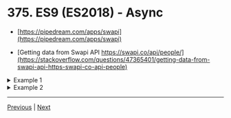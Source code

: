 # 375. ES9 (ES2018) - Async

-   [https://pipedream.com/apps/swapi](https://pipedream.com/apps/swapi)

-   [Getting data from Swapi API https://swapi.co/api/people/](https://stackoverflow.com/questions/47365401/getting-data-from-swapi-api-https-swapi-co-api-people)

<details>
  <summary> Example 1 </summary>

-   [https://pipedream.com/apps/swapi](https://pipedream.com/apps/swapi)

-   [Getting data from Swapi API https://swapi.co/api/people/](https://stackoverflow.com/questions/47365401/getting-data-from-swapi-api-https-swapi-co-api-people)

-   [https://jsonplaceholder.typicode.com/](https://jsonplaceholder.typicode.com/)  

- `375-es9-async.js` 
```
// finally()
/* 
const urls = [
    'https://swapi.co/api/people/1',
    'https://swapi.co/api/people/2',
    'https://swapi.co/api/people/3',
    'https://swapi.co/api/people/4'
] 
*/

const urls = [
    'https://jsonplaceholder.typicode.com/users/1',
    'https://jsonplaceholder.typicode.com/users/2',
    'https://jsonplaceholder.typicode.com/users/3',
    'https://jsonplaceholder.typicode.com/users/4'
] 

Promise.all(urls.map(url => {
    return fetch(url).then(people => people.json())
}))
    . then( array => {
        console.log('1: ', array[0]);
        console.log('2: ', array[1]);
        console.log('3: ', array[2]);
        console.log('4: ', array[3]);
})
    .catch( err => console.error('ughhh fix it!', err))
    .finally( () => console.log('extra: '));
```

-   run `node 375-es9-async.js`

---

<p align="center" ><img src="../imags/375_ES9-(ES2018)-Async.png" width="60%" ></a></p> 

</details>

<details>
  <summary> Example 2 </summary>

-   [https://jsonplaceholder.typicode.com/](https://jsonplaceholder.typicode.com/)  

- `375-es9-async.js` 
```
// for await of 
const urls = [
    'https://jsonplaceholder.typicode.com/users',
    'https://jsonplaceholder.typicode.com/posts',
    'https://jsonplaceholder.typicode.com/albums'
]

const getData = async function(){
    try {
        const [ users, posts, albums ] = await Promise.all(urls.map(urls => {
            return fetch(urls).then(resp => resp.json())
        }))
        console.log('users: ', users);
        console.log('posts: ', posts);
        console.log('albums: ', albums);
    } catch (err){
        console.log('oops', err)
    }
} 

// getData();

/* 
const loopThroughUrls = url => {
    for (url of urls){
        console.log(url)
    }
}
loopThroughUrls(urls);
*/

const getData2 = async function() {
    const arrayOfPromises = urls.map(url => fetch(url));
    for await (let request of arrayOfPromises) {
        const data = await request.json();
        console.log(data);
    }
}
 
getData2();
```

-   run `node 375-es9-async.js`

---

<p align="center" ><img src="../imags/375_ES9-(ES2018)-Async_2.png" width="60%" ></a></p> 

</details>

---

[Previous](./374_ES9-(ES2018).md) | [Next](./376_Job-Queue.md)